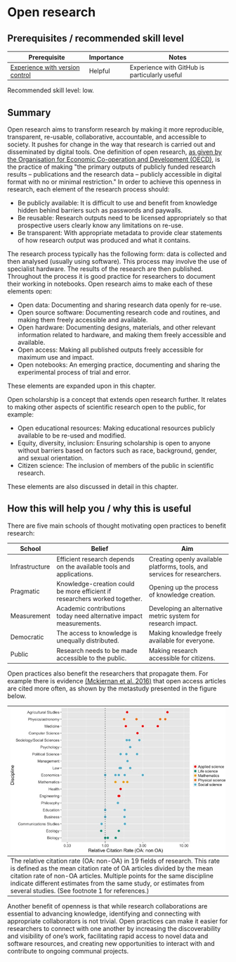 # Open research

## Prerequisites / recommended skill level

| Prerequisite | Importance | Notes |
| -------------|----------|------|
| [Experience with version control](/version_control/version_control) | Helpful | Experience with GitHub is particularly useful |

Recommended skill level: low.

## Summary

Open research aims to transform research by making it more reproducible, transparent, re-usable, collaborative, accountable, and accessible to society. It pushes for change in the way that research is carried out and disseminated by digital tools. One definition of open research, [as given by the Organisation for Economic Co-operation and Development (OECD)](https://www.fct.pt/dsi/docs/Making_Open_Science_a_Reality.pdf "Making Open Science a Reality, OECD Science, Technology and Industry Policy Papers No. 25"), is the practice of making "the primary outputs of publicly funded research results – publications and the research data – publicly accessible in digital format with no or minimal restriction." In order to achieve this openness in research, each element of the research process should:

- Be publicly available: It is difficult to use and benefit from knowledge hidden behind barriers such as passwords and paywalls.
- Be reusable: Research outputs need to be licensed appropriately so that prospective users clearly know any limitations on re-use.
- Be transparent: With appropriate metadata to provide clear statements of how research output was produced and what it contains.

The research process typically has the following form: data is collected and then analysed (usually using software). This process may involve the use of specialist hardware. The results of the research are then published. Throughout the process it is good practice for researchers to document their working in notebooks. Open research aims to make each of these elements open:

- Open data: Documenting and sharing research data openly for re-use.
- Open source software: Documenting research code and routines, and making them freely accessible and available.
- Open hardware: Documenting designs, materials, and other relevant information related to hardware, and making them freely accessible and available.
- Open access: Making all published outputs freely accessible for maximum use and impact.
- Open notebooks: An emerging practice, documenting and sharing the experimental process of trial and error.

These elements are expanded upon in this chapter.

Open scholarship is a concept that extends open research further. It relates to making other aspects of scientific research open to the public, for example:

- Open educational resources: Making educational resources publicly available to be re-used and modified.
- Equity, diversity, inclusion: Ensuring scholarship is open to anyone without barriers based on factors such as race, background, gender, and sexual orientation.
- Citizen science: The inclusion of members of the public in scientific research.

These elements are also discussed in detail in this chapter.

## How this will help you / why this is useful

There are five main schools of thought motivating open practices to benefit research:

| School                     | Belief               | Aim                                               |
| -------------------------- | -------------------- | ------------------------------------------------- |
| Infrastructure | Efficient research depends on the available tools and applications. | Creating openly available platforms, tools, and services for researchers. |
| Pragmatic | Knowledge-creation could be more efficient if researchers worked together. | Opening up the process of knowledge creation. |
| Measurement | Academic contributions today need alternative impact measurements. | Developing an alternative metric system for research impact. |
| Democratic | The access to knowledge is unequally distributed. | Making knowledge freely available for everyone. |
| Public | Research needs to be made accessible to the public. | Making research accessible for citizens. |

Open practices also benefit the researchers that propagate them. For example there is evidence [(Mckiernan et al. 2016)](https://elifesciences.org/articles/16800) that open access articles are cited more often, as shown by the metastudy presented in the figure below.

| ![open_access_citatations](../figures/open_access_citatations.jpg) |
| -----------------------------------------------------|
| The relative citation rate (OA: non-OA) in 19 fields of research. This rate is defined as the mean citation rate of OA articles divided by the mean citation rate of non-OA articles. Multiple points for the same discipline indicate different estimates from the same study, or estimates from several studies. (See footnote 1 for references.) |

Another benefit of openness is that while research collaborations are essential to advancing knowledge, identifying and connecting with appropriate collaborators is not trivial. Open practices can make it easier for researchers to connect with one another by increasing the discoverability and visibility of one’s work, facilitating rapid access to novel data and software resources, and creating new opportunities to interact with and contribute to ongoing communal projects.
